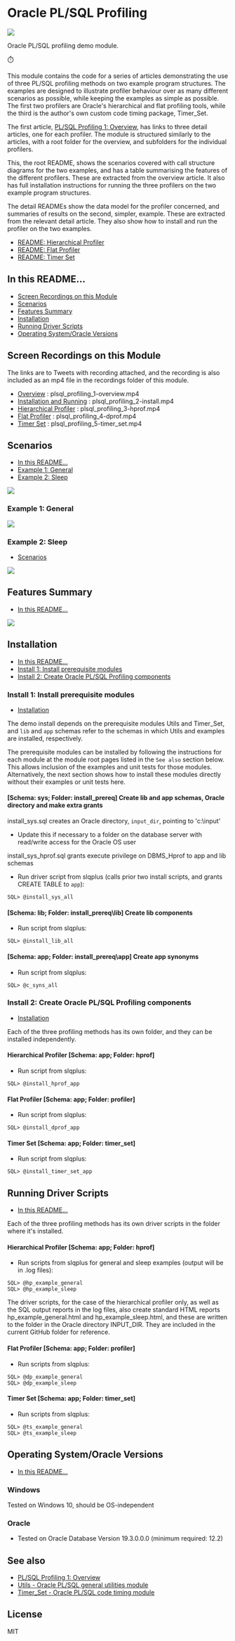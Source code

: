 # Oracle PL/SQL Profiling
<img src="mountains.png">

Oracle PL/SQL profiling demo module.

:stopwatch:

This module contains the code for a series of articles demonstrating the use of three PL/SQL profiling methods on two example program structures. The examples are designed to illustrate profiler behaviour over as many different scenarios as possible, while keeping the examples as simple as possible. The first two profilers are Oracle's hierarchical and flat profiling tools, while the third is the author's own custom code timing package, Timer_Set.

The first article, <a href="http://aprogrammerwrites.eu/?p=703" target="_blank">PL/SQL Profiling 1: Overview</a>, has links to three detail articles, one for each profiler. The module is structured similarly to the articles, with a root folder for the overview, and subfolders for the individual profilers.

This, the root README, shows the scenarios covered with call structure diagrams for the two examples, and has a table summarising the features of the different profilers. These are extracted from the overview article. It also has full installation instructions for running the three profilers on the two example program structures. 

The detail READMEs show the data model for the profiler concerned, and summaries of results on the second, simpler, example. These are extracted from the relevant detail article. They also show how to install and run the profiler on the two examples.

- [README: Hierarchical Profiler](hprof/README_HP.md)
- [README: Flat Profiler](dprof/README_DP.md)
- [README: Timer Set](timer_set/README_TS.md)

## In this README...
- [Screen Recordings on this Module](https://github.com/BrenPatF/plsql_profiling/blob/master/README.md#screen-recordings-on-this-module)
- [Scenarios](https://github.com/BrenPatF/plsql_profiling/blob/master/README.md#Scenarios)
- [Features Summary](https://github.com/BrenPatF/plsql_profiling/blob/master/README.md#Features_Summary)
- [Installation](https://github.com/BrenPatF/plsql_profiling/blob/master/README.md#Installation)
- [Running Driver Scripts](https://github.com/BrenPatF/plsql_profiling/blob/master/README.md#running-driver-script)
- [Operating System/Oracle Versions](https://github.com/BrenPatF/plsql_profiling/blob/master/README.md#operating-systemoracle-versions)

## Screen Recordings on this Module
The links are to Tweets with recording attached, and the recording is also included as an mp4 file in the recordings folder of this module.
- [Overview]() : plsql_profiling_1-overview.mp4
- [Installation and Running]() : plsql_profiling_2-install.mp4
- [Hierarchical Profiler]() : plsql_profiling_3-hprof.mp4
- [Flat Profiler]() : plsql_profiling_4-dprof.mp4
- [Timer Set]() : plsql_profiling_5-timer_set.mp4

## Scenarios
- [In this README...](https://github.com/BrenPatF/plsql_profiling/blob/master/README.md#in-this-readme)
- [Example 1: General](https://github.com/BrenPatF/plsql_profiling/blob/master/README.md#Example_1__General)
- [Example 2: Sleep](https://github.com/BrenPatF/plsql_profiling/blob/master/README.md#Example_2__Sleep)

<img src="Einstein_Simple_41ur1b0DkJL._AC_.jpg">

### Example 1: General
<img src="plsql_profiling - csd-gen.png">

### Example 2: Sleep
- [Scenarios](https://github.com/BrenPatF/plsql_profiling/blob/master/README.md#Scenarios)

<img src="plsql_profiling - csd-slp.png">

## Features Summary
- [In this README...](https://github.com/BrenPatF/plsql_profiling/blob/master/README.md#in-this-readme)

<img src="Features Table-w30.PNG">

## Installation
- [In this README...](https://github.com/BrenPatF/plsql_profiling/blob/master/README.md#in-this-readme)
- [Install 1: Install prerequisite modules](https://github.com/BrenPatF/plsql_profiling/blob/master/README.md#install-1-install-prerequisite-modules)
- [Install 2: Create Oracle PL/SQL Profiling components](https://github.com/BrenPatF/plsql_profiling/blob/master/README.md#install-2-create-oracle-plsql-api-demos-components)

### Install 1: Install prerequisite modules
- [Installation](https://github.com/BrenPatF/plsql_profiling/blob/master/README.md#installation)

The demo install depends on the prerequisite modules Utils and Timer_Set, and `lib` and `app` schemas refer to the schemas in which Utils and examples are installed, respectively.

The prerequisite modules can be installed by following the instructions for each module at the module root pages listed in the `See also` section below. This allows inclusion of the examples and unit tests for those modules. Alternatively, the next section shows how to install these modules directly without their examples or unit tests here.

#### [Schema: sys; Folder: install_prereq] Create lib and app schemas, Oracle directory and make extra grants
install_sys.sql creates an Oracle directory, `input_dir`, pointing to 'c:\input'
- Update this if necessary to a folder on the database server with read/write access for the Oracle OS user

install_sys_hprof.sql grants execute privilege on DBMS_Hprof to app and lib schemas
- Run driver script from slqplus (calls prior two install scripts, and grants CREATE TABLE to `app`):
```
SQL> @install_sys_all
```

#### [Schema: lib; Folder: install_prereq\lib] Create lib components
- Run script from slqplus:
```
SQL> @install_lib_all
```
#### [Schema: app; Folder: install_prereq\app] Create app synonyms
- Run script from slqplus:
```
SQL> @c_syns_all
```

### Install 2: Create Oracle PL/SQL Profiling components
- [Installation](https://github.com/BrenPatF/plsql_profiling/blob/master/README.md#installation)

Each of the three profiling methods has its own folder, and they can be installed independently.

#### Hierarchical Profiler [Schema: app; Folder: hprof]
- Run script from slqplus:
```
SQL> @install_hprof_app
```

#### Flat Profiler [Schema: app; Folder: profiler]
- Run script from slqplus:
```
SQL> @install_dprof_app
```

#### Timer Set [Schema: app; Folder: timer_set]
- Run script from slqplus:
```
SQL> @install_timer_set_app
```

## Running Driver Scripts
- [In this README...](https://github.com/BrenPatF/plsql_profiling/blob/master/README.md#in-this-readme)

Each of the three profiling methods has its own driver scripts in the folder where it's installed.

#### Hierarchical Profiler [Schema: app; Folder: hprof]
- Run scripts from slqplus for general and sleep examples (output will be in .log files):
```
SQL> @hp_example_general
SQL> @hp_example_sleep
```

The driver scripts, for the case of the hierarchical profiler only, as well as the SQL output reports in the log files, also create standard HTML reports hp_example_general.html and hp_example_sleep.html, and these are written to the folder in the Oracle directory INPUT_DIR. They are included in the current GitHub folder for reference.

#### Flat Profiler [Schema: app; Folder: profiler]
- Run scripts from slqplus:
```
SQL> @dp_example_general
SQL> @dp_example_sleep
```

#### Timer Set [Schema: app; Folder: timer_set]
- Run scripts from slqplus:
```
SQL> @ts_example_general
SQL> @ts_example_sleep
```

## Operating System/Oracle Versions
- [In this README...](https://github.com/BrenPatF/plsql_profiling/blob/master/README.md#in-this-readme)

### Windows
Tested on Windows 10, should be OS-independent

### Oracle
- Tested on Oracle Database Version 19.3.0.0.0 (minimum required: 12.2)

## See also
- [PL/SQL Profiling 1: Overview](http://aprogrammerwrites.eu/?p=703)
- [Utils - Oracle PL/SQL general utilities module](https://github.com/BrenPatF/oracle_plsql_utils)
- [Timer_Set - Oracle PL/SQL code timing module](https://github.com/BrenPatF/timer_set_oracle)

## License
MIT
